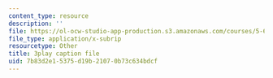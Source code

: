 ```yaml
---
content_type: resource
description: ''
file: https://ol-ocw-studio-app-production.s3.amazonaws.com/courses/5-61-physical-chemistry-fall-2017/7b83d2e15375d19b21070b73c634bdcf_S-_PFdnImLM.srt
file_type: application/x-subrip
resourcetype: Other
title: 3play caption file
uid: 7b83d2e1-5375-d19b-2107-0b73c634bdcf
---
```


